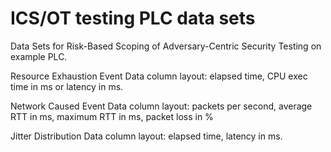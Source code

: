 # ICS/OT testing PLC data sets
Data Sets for Risk-Based Scoping of Adversary-Centric Security Testing on example PLC.

Resource Exhaustion Event Data column layout: elapsed time, CPU exec time in ms or latency in ms.

Network Caused Event Data column layout: packets per second, average RTT in ms, maximum RTT in ms, packet loss in %

Jitter Distribution Data column layout: elapsed time, latency in ms.
